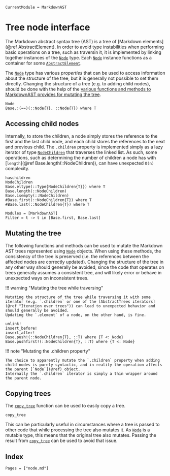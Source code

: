 ```@meta
CurrentModule = MarkdownAST
```

# Tree node interface

The Markdown abstract syntax tree (AST) is a tree of [Markdown elements](@ref AbstractElement).
In order to avoid type instabilities when performing basic operations on a tree, such as traversin it, it is implemented by linking together instances of the [`Node`](@ref) type.
Each [`Node`](@ref) instance functions as a container for some [`AbstractElement`](@ref).

The [`Node`](@ref) type has various _properties_ that can be used to access information about the structure of the tree, but it is generally not possible to set them directly.
Changing the structure of a tree (e.g. to adding child nodes), should be done with the help of the [various functions and methods to MarkdownAST provides for mutating the tree](@ref "Mutating the tree").

```@docs
Node
Base.:(==)(::Node{T}, ::Node{T}) where T
```

## Accessing child nodes

Internally, to store the children, a node simply stores the reference to the first and the last child node, and each child stores the references to the next and previous child.
The `.children` property is implemented simply as a lazy iterator of type [`NodeChildren`](@ref) that traverses the linked list.
As such, some operations, such as determining the number of children a node has with [`length`](@ref Base.length(::NodeChildren)), can have unexpected ``O(n)`` complexity.

```@docs
haschildren
NodeChildren
Base.eltype(::Type{NodeChildren{T}}) where T
Base.length(::NodeChildren)
Base.isempty(::NodeChildren)
#Base.first(::NodeChildren{T}) where T
#Base.last(::NodeChildren{T}) where T
```
```@autodocs
Modules = [MarkdownAST]
Filter = t -> t in [Base.first, Base.last]
```

## Mutating the tree

The following functions and methods can be used to mutate the Markdown AST trees represented using [`Node`](@ref) objects.
When using these methods, the consistency of the tree is preserved (i.e. the references between the affected nodes are correctly updated).
Changing the structure of the tree in any other way should generally be avoided, since the code that operates on trees generally assumes a consistent tree, and will likely error or behave in unexpected ways on inconsistent trees.

!!! warning "Mutating the tree while traversing"

    Mutating the structure of the tree while traversing it with some iterator (e.g. `.children` or one of the [AbstractTrees iterators](@ref "Iteration over trees")) can lead to unexpected behavior and should generally be avoided.
    Updating the `.element` of a node, on the other hand, is fine.

```@docs
unlink!
insert_before!
insert_after!
Base.push!(::NodeChildren{T}, ::T) where {T <: Node}
Base.pushfirst!(::NodeChildren{T}, ::T) where {T <: Node}
```

!!! note "Mutating the .children property"

    The choice to apparently mutate the `.children` property when adding child nodes is purely syntactic, and in reality the operation affects the parent [`Node`](@ref) object.
    Internally the `.children` iterator is simply a thin wrapper around the parent node.

## Copying trees

The [`copy_tree`](@ref) function can be used to easily copy a tree.

```@docs
copy_tree
```

This can be particularly useful in circumstances where a tree is passed to other code that while processing the tree also mutates it.
As [`Node`](@ref) is a mutable type, this means that the original tree also mutates.
Passing the result from [`copy_tree`](@ref) can be used to avoid that issue.

## Index

```@index
Pages = ["node.md"]
```
